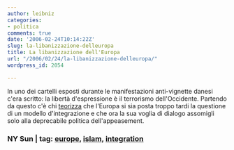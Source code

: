 ```yaml
---
author: leibniz
categories:
- politica
comments: true
date: '2006-02-24T10:14:22Z'
slug: la-libanizzazione-delleuropa
title: La libanizzazione dell'Europa
url: "/2006/02/24/la-libanizzazione-delleuropa/"
wordpress_id: 2054

---
```

In uno dei cartelli esposti durante le manifestazioni anti-vignette danesi c'era scritto: la libertà d'espressione è il terrorismo dell'Occidente. Partendo da questo c'è chi [teorizza](https://www.nysun.com/pf.php?id=28013&access=219449) che l'Europa si sia posta troppo tardi la questione di un modello d'integrazione e che ora la sua voglia di dialogo assomigli solo alla deprecabile politica dell'appeasement.


### NY Sun | tag: [europe](https://www.technorati.com/tags/europe), [islam](https://www.technorati.com/tags/islam), [integration](https://www.technorati.com/tags/integration)
